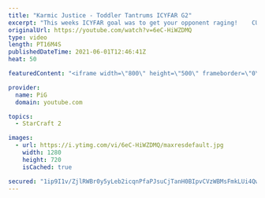 ```yaml
---
title: "Karmic Justice - Toddler Tantrums ICYFAR G2"
excerpt: "This weeks ICYFAR goal was to get your opponent raging!    CURRENT LIQUID REIGN ICYFAR CHALLENGE: \"Peeping Tom\" - Get vision of as much as you can through mapvision, scouting or whatever comes to your mind! During Liquid Reign ICYFARs there is a clear set of rules for submissions! https://pastebin.com/raw/wPHHTMKT"
originalUrl: https://youtube.com/watch?v=6eC-HiWZDMQ
type: video
length: PT16M4S
publishedDateTime: 2021-06-01T12:46:41Z
heat: 50

featuredContent: "<iframe width=\"800\" height=\"500\" frameborder=\"0\" src=\"https://www.youtube.com/embed/6eC-HiWZDMQ\" allow=\"accelerometer; autoplay; encrypted-media; gyroscope; picture-in-picture\" allowfullscreen></iframe>"

provider:
  name: PiG
  domain: youtube.com

topics:
  - StarCraft 2

images:
  - url: https://i.ytimg.com/vi/6eC-HiWZDMQ/maxresdefault.jpg
    width: 1280
    height: 720
    isCached: true

secured: "1ip9I1v/ZjlRWBr0y5yLeb2icqnPfaPJsuCjTanH0BIpvCVzWBMsFmkLUi4QwRnUSMX/a5MQuz7Q8jqidMl9iLbmM43PLi+HpoyKJnloHgJNxkpi/y93DJBNAkVe8VU4z/8unogDwDE6ZAgRQMVdL7k0+Fu/NlglGjP5vvXvotgRFblXH0vR38s9P//KkVoVziK4tVuYOxgQ9V05QKJXCYpkl0ABdEZ6kUr6vnBSEDX+XLVKJTfyvvpAZTx3S9JswPJfHHD5+heTE4E+3YlbJZz0lTxKRozMR+lR/MWf6vCrJkkigK6LZiWjcAoT2mAv4P1VP184IOMVhlHrDrUVLhDsAAY692UDg5LBZQxZqeJ3Qli4Tkd3ru1YhdlxmpwgFJKjBJmZQHcHeu98VLcJ4pMtTM/IST+zoy8R9y3aDrg=;L4KRWH7kSJjftwq3Z7Jx7w=="
---
```


